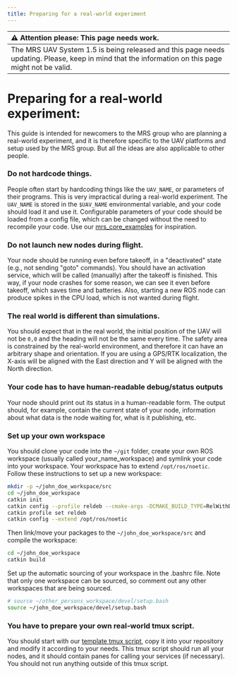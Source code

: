 ```yaml
---
title: Preparing for a real-world experiment
---
```


| :warning: **Attention please: This page needs work.**                                                                                             |
| :---                                                                                                                                              |
| The MRS UAV System 1.5 is being released and this page needs updating. Please, keep in mind that the information on this page might not be valid. |

# Preparing for a real-world experiment:

This guide is intended for newcomers to the MRS group who are planning a real-world experiment, and it is therefore specific to the UAV platforms and setup used by the MRS group.
But all the ideas are also applicable to other people.

### Do not hardcode things.

People often start by hardcoding things like the `UAV_NAME`, or parameters of their programs.
This is very impractical during a real-world experiment.
The `UAV_NAME` is stored in the `$UAV_NAME` environmental variable, and your code should load it and use it.
Configurable parameters of your code should be loaded from a config file, which can be changed without the need to recompile your code.
Use our [mrs_core_examples](https://github.com/ctu-mrs/mrs_core_examples) for inspiration.

### Do not launch new nodes during flight.

Your node should be running even before takeoff, in a "deactivated" state (e.g., not sending "goto" commands).
You should have an activation service, which will be called (manually) after the takeoff is finished.
This way, if your node crashes for some reason, we can see it even before takeoff, which saves time and batteries.
Also, starting a new ROS node can produce spikes in the CPU load, which is not wanted during flight.

### The real world is different than simulations.

You should expect that in the real world, the initial position of the UAV will not be `0,0` and the heading will not be the same every time.
The safety area is constrained by the real-world environment, and therefore it can have an arbitrary shape and orientation.
If you are using a GPS/RTK localization, the X-axis will be aligned with the East direction and Y will be aligned with the North direction.

### Your code has to have human-readable debug/status outputs

Your node should print out its status in a human-readable form.
The output should, for example, contain the current state of your node, information about what data is the node waiting for, what is it publishing, etc.

### Set up your own workspace

You should clone your code into the `~/git` folder, create your own ROS workspace (usually called your_name_workspace) and symlink your code into your workspace.
Your workspace has to extend `/opt/ros/noetic`.
Follow these instructions to set up a new workspace:

```bash
mkdir -p ~/john_doe_workspace/src
cd ~/john_doe_workspace
catkin init
catkin config --profile reldeb --cmake-args -DCMAKE_BUILD_TYPE=RelWithDebInfo -DCMAKE_EXPORT_COMPILE_COMMANDS=ON
catkin profile set reldeb
catkin config --extend /opt/ros/noetic
```

Then link/move your packages to the `~/john_doe_workspace/src` and compile the workspace:

```bash
cd ~/john_doe_workspace
catkin build
```
Set up the automatic sourcing of your workspace in the .bashrc file.
Note that only one workspace can be sourced, so comment out any other workspaces that are being sourced.

```bash
# source ~/other_persons_workspace/devel/setup.bash
source ~/john_doe_workspace/devel/setup.bash
```


### You have to prepare your own real-world tmux script.

You should start with our [template tmux script](https://github.com/ctu-mrs/mrs_uav_deployment/tree/master/tmux), copy it into your repository and modify it according to your needs.
This tmux script should run all your nodes, and it should contain panes for calling your services (if necessary).
You should not run anything outside of this tmux script.
